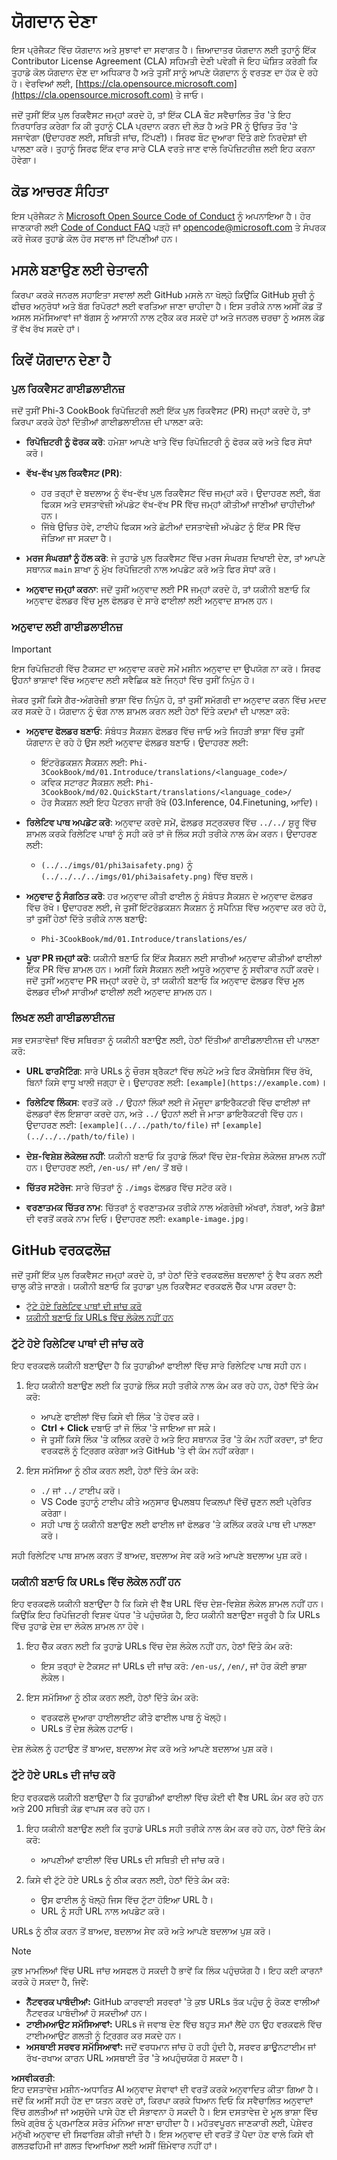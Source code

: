 # ਯੋਗਦਾਨ ਦੇਣਾ

ਇਸ ਪ੍ਰੋਜੈਕਟ ਵਿੱਚ ਯੋਗਦਾਨ ਅਤੇ ਸੁਝਾਵਾਂ ਦਾ ਸਵਾਗਤ ਹੈ। ਜ਼ਿਆਦਾਤਰ ਯੋਗਦਾਨ ਲਈ ਤੁਹਾਨੂੰ ਇੱਕ Contributor License Agreement (CLA) ਸਹਿਮਤੀ ਦੇਣੀ ਪਵੇਗੀ ਜੋ ਇਹ ਘੋਸ਼ਿਤ ਕਰੇਗੀ ਕਿ ਤੁਹਾਡੇ ਕੋਲ ਯੋਗਦਾਨ ਦੇਣ ਦਾ ਅਧਿਕਾਰ ਹੈ ਅਤੇ ਤੁਸੀਂ ਸਾਨੂੰ ਆਪਣੇ ਯੋਗਦਾਨ ਨੂੰ ਵਰਤਣ ਦਾ ਹੱਕ ਦੇ ਰਹੇ ਹੋ। ਵੇਰਵਿਆਂ ਲਈ, [https://cla.opensource.microsoft.com](https://cla.opensource.microsoft.com) ਤੇ ਜਾਓ।

ਜਦੋਂ ਤੁਸੀਂ ਇੱਕ ਪੁਲ ਰਿਕਵੈਸਟ ਜਮ੍ਹਾਂ ਕਰਦੇ ਹੋ, ਤਾਂ ਇੱਕ CLA ਬੌਟ ਸਵੈਚਾਲਿਤ ਤੌਰ 'ਤੇ ਇਹ ਨਿਰਧਾਰਿਤ ਕਰੇਗਾ ਕਿ ਕੀ ਤੁਹਾਨੂੰ CLA ਪ੍ਰਦਾਨ ਕਰਨ ਦੀ ਲੋੜ ਹੈ ਅਤੇ PR ਨੂੰ ਉਚਿਤ ਤੌਰ 'ਤੇ ਸਜਾਵੇਗਾ (ਉਦਾਹਰਣ ਲਈ, ਸਥਿਤੀ ਜਾਂਚ, ਟਿੱਪਣੀ)। ਸਿਰਫ ਬੌਟ ਦੁਆਰਾ ਦਿੱਤੇ ਗਏ ਨਿਰਦੇਸ਼ਾਂ ਦੀ ਪਾਲਣਾ ਕਰੋ। ਤੁਹਾਨੂੰ ਸਿਰਫ ਇੱਕ ਵਾਰ ਸਾਰੇ CLA ਵਰਤੇ ਜਾਣ ਵਾਲੇ ਰਿਪੋਜ਼ਿਟਰੀਜ਼ ਲਈ ਇਹ ਕਰਨਾ ਹੋਵੇਗਾ।

## ਕੋਡ ਆਚਰਣ ਸੰਹਿਤਾ

ਇਸ ਪ੍ਰੋਜੈਕਟ ਨੇ [Microsoft Open Source Code of Conduct](https://opensource.microsoft.com/codeofconduct/) ਨੂੰ ਅਪਨਾਇਆ ਹੈ। ਹੋਰ ਜਾਣਕਾਰੀ ਲਈ [Code of Conduct FAQ](https://opensource.microsoft.com/codeofconduct/faq/) ਪੜ੍ਹੋ ਜਾਂ [opencode@microsoft.com](mailto:opencode@microsoft.com) ਤੇ ਸੰਪਰਕ ਕਰੋ ਜੇਕਰ ਤੁਹਾਡੇ ਕੋਲ ਹੋਰ ਸਵਾਲ ਜਾਂ ਟਿੱਪਣੀਆਂ ਹਨ।

## ਮਸਲੇ ਬਣਾਉਣ ਲਈ ਚੇਤਾਵਨੀ

ਕਿਰਪਾ ਕਰਕੇ ਜਨਰਲ ਸਹਾਇਤਾ ਸਵਾਲਾਂ ਲਈ GitHub ਮਸਲੇ ਨਾ ਖੋਲ੍ਹੋ ਕਿਉਂਕਿ GitHub ਸੂਚੀ ਨੂੰ ਫੀਚਰ ਅਨੁਰੋਧਾਂ ਅਤੇ ਬੱਗ ਰਿਪੋਰਟਾਂ ਲਈ ਵਰਤਿਆ ਜਾਣਾ ਚਾਹੀਦਾ ਹੈ। ਇਸ ਤਰੀਕੇ ਨਾਲ ਅਸੀਂ ਕੋਡ ਤੋਂ ਅਸਲ ਸਮੱਸਿਆਵਾਂ ਜਾਂ ਬੱਗਸ ਨੂੰ ਆਸਾਨੀ ਨਾਲ ਟ੍ਰੈਕ ਕਰ ਸਕਦੇ ਹਾਂ ਅਤੇ ਜਨਰਲ ਚਰਚਾ ਨੂੰ ਅਸਲ ਕੋਡ ਤੋਂ ਵੱਖ ਰੱਖ ਸਕਦੇ ਹਾਂ।

## ਕਿਵੇਂ ਯੋਗਦਾਨ ਦੇਣਾ ਹੈ

### ਪੁਲ ਰਿਕਵੈਸਟ ਗਾਈਡਲਾਈਨਜ਼

ਜਦੋਂ ਤੁਸੀਂ Phi-3 CookBook ਰਿਪੋਜ਼ਿਟਰੀ ਲਈ ਇੱਕ ਪੁਲ ਰਿਕਵੈਸਟ (PR) ਜਮ੍ਹਾਂ ਕਰਦੇ ਹੋ, ਤਾਂ ਕਿਰਪਾ ਕਰਕੇ ਹੇਠਾਂ ਦਿੱਤੀਆਂ ਗਾਈਡਲਾਈਨਜ਼ ਦੀ ਪਾਲਣਾ ਕਰੋ:

- **ਰਿਪੋਜ਼ਿਟਰੀ ਨੂੰ ਫੋਰਕ ਕਰੋ**: ਹਮੇਸ਼ਾ ਆਪਣੇ ਖਾਤੇ ਵਿੱਚ ਰਿਪੋਜ਼ਿਟਰੀ ਨੂੰ ਫੋਰਕ ਕਰੋ ਅਤੇ ਫਿਰ ਸੋਧਾਂ ਕਰੋ।

- **ਵੱਖ-ਵੱਖ ਪੁਲ ਰਿਕਵੈਸਟ (PR)**:
  - ਹਰ ਤਰ੍ਹਾਂ ਦੇ ਬਦਲਾਅ ਨੂੰ ਵੱਖ-ਵੱਖ ਪੁਲ ਰਿਕਵੈਸਟ ਵਿੱਚ ਜਮ੍ਹਾਂ ਕਰੋ। ਉਦਾਹਰਣ ਲਈ, ਬੱਗ ਫਿਕਸ ਅਤੇ ਦਸਤਾਵੇਜ਼ੀ ਅੱਪਡੇਟ ਵੱਖ-ਵੱਖ PR ਵਿੱਚ ਜਮ੍ਹਾਂ ਕੀਤੀਆਂ ਜਾਣੀਆਂ ਚਾਹੀਦੀਆਂ ਹਨ।
  - ਜਿੱਥੇ ਉਚਿਤ ਹੋਵੇ, ਟਾਈਪੋ ਫਿਕਸ ਅਤੇ ਛੋਟੀਆਂ ਦਸਤਾਵੇਜ਼ੀ ਅੱਪਡੇਟ ਨੂੰ ਇੱਕ PR ਵਿੱਚ ਜੋੜਿਆ ਜਾ ਸਕਦਾ ਹੈ।

- **ਮਰਜ ਸੰਘਰਸ਼ਾਂ ਨੂੰ ਹੱਲ ਕਰੋ**: ਜੇ ਤੁਹਾਡੇ ਪੁਲ ਰਿਕਵੈਸਟ ਵਿੱਚ ਮਰਜ ਸੰਘਰਸ਼ ਦਿਖਾਈ ਦੇਣ, ਤਾਂ ਆਪਣੇ ਸਥਾਨਕ `main` ਸ਼ਾਖਾ ਨੂੰ ਮੁੱਖ ਰਿਪੋਜ਼ਿਟਰੀ ਨਾਲ ਅਪਡੇਟ ਕਰੋ ਅਤੇ ਫਿਰ ਸੋਧਾਂ ਕਰੋ।

- **ਅਨੁਵਾਦ ਜਮ੍ਹਾਂ ਕਰਨਾ**: ਜਦੋਂ ਤੁਸੀਂ ਅਨੁਵਾਦ ਲਈ PR ਜਮ੍ਹਾਂ ਕਰਦੇ ਹੋ, ਤਾਂ ਯਕੀਨੀ ਬਣਾਓ ਕਿ ਅਨੁਵਾਦ ਫੋਲਡਰ ਵਿੱਚ ਮੂਲ ਫੋਲਡਰ ਦੇ ਸਾਰੇ ਫਾਈਲਾਂ ਲਈ ਅਨੁਵਾਦ ਸ਼ਾਮਲ ਹਨ।

### ਅਨੁਵਾਦ ਲਈ ਗਾਈਡਲਾਈਨਜ਼

> [!IMPORTANT]
>
> ਇਸ ਰਿਪੋਜ਼ਿਟਰੀ ਵਿੱਚ ਟੈਕਸਟ ਦਾ ਅਨੁਵਾਦ ਕਰਦੇ ਸਮੇਂ ਮਸ਼ੀਨ ਅਨੁਵਾਦ ਦਾ ਉਪਯੋਗ ਨਾ ਕਰੋ। ਸਿਰਫ ਉਹਨਾਂ ਭਾਸ਼ਾਵਾਂ ਵਿੱਚ ਅਨੁਵਾਦ ਲਈ ਸਵੈਛਿਕ ਬਣੋ ਜਿਨ੍ਹਾਂ ਵਿੱਚ ਤੁਸੀਂ ਨਿਪੁੰਨ ਹੋ।

ਜੇਕਰ ਤੁਸੀਂ ਕਿਸੇ ਗੈਰ-ਅੰਗਰੇਜ਼ੀ ਭਾਸ਼ਾ ਵਿੱਚ ਨਿਪੁੰਨ ਹੋ, ਤਾਂ ਤੁਸੀਂ ਸਮੱਗਰੀ ਦਾ ਅਨੁਵਾਦ ਕਰਨ ਵਿੱਚ ਮਦਦ ਕਰ ਸਕਦੇ ਹੋ। ਯੋਗਦਾਨ ਨੂੰ ਢੰਗ ਨਾਲ ਸ਼ਾਮਲ ਕਰਨ ਲਈ ਹੇਠਾਂ ਦਿੱਤੇ ਕਦਮਾਂ ਦੀ ਪਾਲਣਾ ਕਰੋ:

- **ਅਨੁਵਾਦ ਫੋਲਡਰ ਬਣਾਓ**: ਸੰਬੰਧਤ ਸੈਕਸ਼ਨ ਫੋਲਡਰ ਵਿੱਚ ਜਾਓ ਅਤੇ ਜਿਹੜੀ ਭਾਸ਼ਾ ਵਿੱਚ ਤੁਸੀਂ ਯੋਗਦਾਨ ਦੇ ਰਹੇ ਹੋ ਉਸ ਲਈ ਅਨੁਵਾਦ ਫੋਲਡਰ ਬਣਾਓ। ਉਦਾਹਰਣ ਲਈ:
  - ਇੰਟਰੋਡਕਸ਼ਨ ਸੈਕਸ਼ਨ ਲਈ: `Phi-3CookBook/md/01.Introduce/translations/<language_code>/`
  - ਕਵਿਕ ਸਟਾਰਟ ਸੈਕਸ਼ਨ ਲਈ: `Phi-3CookBook/md/02.QuickStart/translations/<language_code>/`
  - ਹੋਰ ਸੈਕਸ਼ਨ ਲਈ ਇਹ ਪੈਟਰਨ ਜਾਰੀ ਰੱਖੋ (03.Inference, 04.Finetuning, ਆਦਿ)।

- **ਰਿਲੇਟਿਵ ਪਾਥ ਅਪਡੇਟ ਕਰੋ**: ਅਨੁਵਾਦ ਕਰਦੇ ਸਮੇਂ, ਫੋਲਡਰ ਸਟ੍ਰਕਚਰ ਵਿੱਚ `../../` ਸ਼ੁਰੂ ਵਿੱਚ ਸ਼ਾਮਲ ਕਰਕੇ ਰਿਲੇਟਿਵ ਪਾਥਾਂ ਨੂੰ ਸਹੀ ਕਰੋ ਤਾਂ ਜੋ ਲਿੰਕ ਸਹੀ ਤਰੀਕੇ ਨਾਲ ਕੰਮ ਕਰਨ। ਉਦਾਹਰਣ ਲਈ:
  - `(../../imgs/01/phi3aisafety.png)` ਨੂੰ `(../../../../imgs/01/phi3aisafety.png)` ਵਿੱਚ ਬਦਲੋ।

- **ਅਨੁਵਾਦ ਨੂੰ ਸੰਗਠਿਤ ਕਰੋ**: ਹਰ ਅਨੁਵਾਦ ਕੀਤੀ ਫਾਈਲ ਨੂੰ ਸੰਬੰਧਤ ਸੈਕਸ਼ਨ ਦੇ ਅਨੁਵਾਦ ਫੋਲਡਰ ਵਿੱਚ ਰੱਖੋ। ਉਦਾਹਰਣ ਲਈ, ਜੇ ਤੁਸੀਂ ਇੰਟਰੋਡਕਸ਼ਨ ਸੈਕਸ਼ਨ ਨੂੰ ਸਪੈਨਿਸ਼ ਵਿੱਚ ਅਨੁਵਾਦ ਕਰ ਰਹੇ ਹੋ, ਤਾਂ ਤੁਸੀਂ ਹੇਠਾਂ ਦਿੱਤੇ ਤਰੀਕੇ ਨਾਲ ਬਣਾਉ:
  - `Phi-3CookBook/md/01.Introduce/translations/es/`

- **ਪੂਰਾ PR ਜਮ੍ਹਾਂ ਕਰੋ**: ਯਕੀਨੀ ਬਣਾਓ ਕਿ ਇੱਕ ਸੈਕਸ਼ਨ ਲਈ ਸਾਰੀਆਂ ਅਨੁਵਾਦ ਕੀਤੀਆਂ ਫਾਈਲਾਂ ਇੱਕ PR ਵਿੱਚ ਸ਼ਾਮਲ ਹਨ। ਅਸੀਂ ਕਿਸੇ ਸੈਕਸ਼ਨ ਲਈ ਅਧੂਰੇ ਅਨੁਵਾਦ ਨੂੰ ਸਵੀਕਾਰ ਨਹੀਂ ਕਰਦੇ। ਜਦੋਂ ਤੁਸੀਂ ਅਨੁਵਾਦ PR ਜਮ੍ਹਾਂ ਕਰਦੇ ਹੋ, ਤਾਂ ਯਕੀਨੀ ਬਣਾਓ ਕਿ ਅਨੁਵਾਦ ਫੋਲਡਰ ਵਿੱਚ ਮੂਲ ਫੋਲਡਰ ਦੀਆਂ ਸਾਰੀਆਂ ਫਾਈਲਾਂ ਲਈ ਅਨੁਵਾਦ ਸ਼ਾਮਲ ਹਨ।

### ਲਿਖਣ ਲਈ ਗਾਈਡਲਾਈਨਜ਼

ਸਭ ਦਸਤਾਵੇਜ਼ਾਂ ਵਿੱਚ ਸਥਿਰਤਾ ਨੂੰ ਯਕੀਨੀ ਬਣਾਉਣ ਲਈ, ਹੇਠਾਂ ਦਿੱਤੀਆਂ ਗਾਈਡਲਾਈਨਜ਼ ਦੀ ਪਾਲਣਾ ਕਰੋ:

- **URL ਫਾਰਮੈਟਿੰਗ**: ਸਾਰੇ URLs ਨੂੰ ਚੌਰਸ ਬ੍ਰੈਕਟਾਂ ਵਿੱਚ ਲਪੇਟੋ ਅਤੇ ਫਿਰ ਕੌਂਸਥੇਸਿਸ ਵਿੱਚ ਰੱਖੋ, ਬਿਨਾਂ ਕਿਸੇ ਵਾਧੂ ਖਾਲੀ ਜਗ੍ਹਾ ਦੇ। ਉਦਾਹਰਣ ਲਈ: `[example](https://example.com)`।

- **ਰਿਲੇਟਿਵ ਲਿੰਕਸ**: ਵਰਤੋਂ ਕਰੋ `./` ਉਹਨਾਂ ਲਿੰਕਾਂ ਲਈ ਜੋ ਮੌਜੂਦਾ ਡਾਇਰੈਕਟਰੀ ਵਿੱਚ ਫਾਈਲਾਂ ਜਾਂ ਫੋਲਡਰਾਂ ਵੱਲ ਇਸ਼ਾਰਾ ਕਰਦੇ ਹਨ, ਅਤੇ `../` ਉਹਨਾਂ ਲਈ ਜੋ ਮਾਤਾ ਡਾਇਰੈਕਟਰੀ ਵਿੱਚ ਹਨ। ਉਦਾਹਰਣ ਲਈ: `[example](../../path/to/file)` ਜਾਂ `[example](../../../path/to/file)`।

- **ਦੇਸ਼-ਵਿਸ਼ੇਸ਼ ਲੋਕੇਲਜ਼ ਨਹੀਂ**: ਯਕੀਨੀ ਬਣਾਓ ਕਿ ਤੁਹਾਡੇ ਲਿੰਕਾਂ ਵਿੱਚ ਦੇਸ਼-ਵਿਸ਼ੇਸ਼ ਲੋਕੇਲਜ਼ ਸ਼ਾਮਲ ਨਹੀਂ ਹਨ। ਉਦਾਹਰਣ ਲਈ, `/en-us/` ਜਾਂ `/en/` ਤੋਂ ਬਚੋ।

- **ਚਿੱਤਰ ਸਟੋਰੇਜ**: ਸਾਰੇ ਚਿੱਤਰਾਂ ਨੂੰ `./imgs` ਫੋਲਡਰ ਵਿੱਚ ਸਟੋਰ ਕਰੋ।

- **ਵਰਣਾਤਮਕ ਚਿੱਤਰ ਨਾਮ**: ਚਿੱਤਰਾਂ ਨੂੰ ਵਰਣਾਤਮਕ ਤਰੀਕੇ ਨਾਲ ਅੰਗਰੇਜ਼ੀ ਅੱਖਰਾਂ, ਨੰਬਰਾਂ, ਅਤੇ ਡੈਸ਼ਾਂ ਦੀ ਵਰਤੋਂ ਕਰਕੇ ਨਾਮ ਦਿਓ। ਉਦਾਹਰਣ ਲਈ: `example-image.jpg`।

## GitHub ਵਰਕਫਲੋਜ਼

ਜਦੋਂ ਤੁਸੀਂ ਇੱਕ ਪੁਲ ਰਿਕਵੈਸਟ ਜਮ੍ਹਾਂ ਕਰਦੇ ਹੋ, ਤਾਂ ਹੇਠਾਂ ਦਿੱਤੇ ਵਰਕਫਲੋਜ਼ ਬਦਲਾਵਾਂ ਨੂੰ ਵੈਧ ਕਰਨ ਲਈ ਚਾਲੂ ਕੀਤੇ ਜਾਣਗੇ। ਯਕੀਨੀ ਬਣਾਓ ਕਿ ਤੁਹਾਡਾ ਪੁਲ ਰਿਕਵੈਸਟ ਵਰਕਫਲੋ ਚੈੱਕ ਪਾਸ ਕਰਦਾ ਹੈ:

- [ਟੁੱਟੇ ਹੋਏ ਰਿਲੇਟਿਵ ਪਾਥਾਂ ਦੀ ਜਾਂਚ ਕਰੋ](../..)
- [ਯਕੀਨੀ ਬਣਾਓ ਕਿ URLs ਵਿੱਚ ਲੋਕੇਲ ਨਹੀਂ ਹਨ](../..)

### ਟੁੱਟੇ ਹੋਏ ਰਿਲੇਟਿਵ ਪਾਥਾਂ ਦੀ ਜਾਂਚ ਕਰੋ

ਇਹ ਵਰਕਫਲੋ ਯਕੀਨੀ ਬਣਾਉਂਦਾ ਹੈ ਕਿ ਤੁਹਾਡੀਆਂ ਫਾਈਲਾਂ ਵਿੱਚ ਸਾਰੇ ਰਿਲੇਟਿਵ ਪਾਥ ਸਹੀ ਹਨ।

1. ਇਹ ਯਕੀਨੀ ਬਣਾਉਣ ਲਈ ਕਿ ਤੁਹਾਡੇ ਲਿੰਕ ਸਹੀ ਤਰੀਕੇ ਨਾਲ ਕੰਮ ਕਰ ਰਹੇ ਹਨ, ਹੇਠਾਂ ਦਿੱਤੇ ਕੰਮ ਕਰੋ:
    - ਆਪਣੇ ਫਾਈਲਾਂ ਵਿੱਚ ਕਿਸੇ ਵੀ ਲਿੰਕ 'ਤੇ ਹੋਵਰ ਕਰੋ।
    - **Ctrl + Click** ਦਬਾਓ ਤਾਂ ਜੋ ਲਿੰਕ 'ਤੇ ਜਾਇਆ ਜਾ ਸਕੇ।
    - ਜੇ ਤੁਸੀਂ ਕਿਸੇ ਲਿੰਕ 'ਤੇ ਕਲਿਕ ਕਰਦੇ ਹੋ ਅਤੇ ਇਹ ਸਥਾਨਕ ਤੌਰ 'ਤੇ ਕੰਮ ਨਹੀਂ ਕਰਦਾ, ਤਾਂ ਇਹ ਵਰਕਫਲੋ ਨੂੰ ਟ੍ਰਿਗਰ ਕਰੇਗਾ ਅਤੇ GitHub 'ਤੇ ਵੀ ਕੰਮ ਨਹੀਂ ਕਰੇਗਾ।

1. ਇਸ ਸਮੱਸਿਆ ਨੂੰ ਠੀਕ ਕਰਨ ਲਈ, ਹੇਠਾਂ ਦਿੱਤੇ ਕੰਮ ਕਰੋ:
    - `./` ਜਾਂ `../` ਟਾਈਪ ਕਰੋ।
    - VS Code ਤੁਹਾਨੂੰ ਟਾਈਪ ਕੀਤੇ ਅਨੁਸਾਰ ਉਪਲਬਧ ਵਿਕਲਪਾਂ ਵਿੱਚੋਂ ਚੁਣਨ ਲਈ ਪ੍ਰੇਰਿਤ ਕਰੇਗਾ।
    - ਸਹੀ ਪਾਥ ਨੂੰ ਯਕੀਨੀ ਬਣਾਉਣ ਲਈ ਫਾਈਲ ਜਾਂ ਫੋਲਡਰ 'ਤੇ ਕਲਿੱਕ ਕਰਕੇ ਪਾਥ ਦੀ ਪਾਲਣਾ ਕਰੋ।

ਸਹੀ ਰਿਲੇਟਿਵ ਪਾਥ ਸ਼ਾਮਲ ਕਰਨ ਤੋਂ ਬਾਅਦ, ਬਦਲਾਅ ਸੇਵ ਕਰੋ ਅਤੇ ਆਪਣੇ ਬਦਲਾਅ ਪੁਸ਼ ਕਰੋ।

### ਯਕੀਨੀ ਬਣਾਓ ਕਿ URLs ਵਿੱਚ ਲੋਕੇਲ ਨਹੀਂ ਹਨ

ਇਹ ਵਰਕਫਲੋ ਯਕੀਨੀ ਬਣਾਉਂਦਾ ਹੈ ਕਿ ਕਿਸੇ ਵੀ ਵੈੱਬ URL ਵਿੱਚ ਦੇਸ਼-ਵਿਸ਼ੇਸ਼ ਲੋਕੇਲ ਸ਼ਾਮਲ ਨਹੀਂ ਹਨ। ਕਿਉਂਕਿ ਇਹ ਰਿਪੋਜ਼ਿਟਰੀ ਵਿਸ਼ਵ ਪੱਧਰ 'ਤੇ ਪਹੁੰਚਯੋਗ ਹੈ, ਇਹ ਯਕੀਨੀ ਬਣਾਉਣਾ ਜਰੂਰੀ ਹੈ ਕਿ URLs ਵਿੱਚ ਤੁਹਾਡੇ ਦੇਸ਼ ਦਾ ਲੋਕੇਲ ਸ਼ਾਮਲ ਨਾ ਹੋਵੇ।

1. ਇਹ ਚੈੱਕ ਕਰਨ ਲਈ ਕਿ ਤੁਹਾਡੇ URLs ਵਿੱਚ ਦੇਸ਼ ਲੋਕੇਲ ਨਹੀਂ ਹਨ, ਹੇਠਾਂ ਦਿੱਤੇ ਕੰਮ ਕਰੋ:

    - ਇਸ ਤਰ੍ਹਾਂ ਦੇ ਟੈਕਸਟ ਜਾਂ URLs ਦੀ ਜਾਂਚ ਕਰੋ: `/en-us/`, `/en/`, ਜਾਂ ਹੋਰ ਕੋਈ ਭਾਸ਼ਾ ਲੋਕੇਲ।

1. ਇਸ ਸਮੱਸਿਆ ਨੂੰ ਠੀਕ ਕਰਨ ਲਈ, ਹੇਠਾਂ ਦਿੱਤੇ ਕੰਮ ਕਰੋ:
    - ਵਰਕਫਲੋ ਦੁਆਰਾ ਹਾਈਲਾਈਟ ਕੀਤੇ ਫਾਈਲ ਪਾਥ ਨੂੰ ਖੋਲ੍ਹੋ।
    - URLs ਤੋਂ ਦੇਸ਼ ਲੋਕੇਲ ਹਟਾਓ।

ਦੇਸ਼ ਲੋਕੇਲ ਨੂੰ ਹਟਾਉਣ ਤੋਂ ਬਾਅਦ, ਬਦਲਾਅ ਸੇਵ ਕਰੋ ਅਤੇ ਆਪਣੇ ਬਦਲਾਅ ਪੁਸ਼ ਕਰੋ।

### ਟੁੱਟੇ ਹੋਏ URLs ਦੀ ਜਾਂਚ ਕਰੋ

ਇਹ ਵਰਕਫਲੋ ਯਕੀਨੀ ਬਣਾਉਂਦਾ ਹੈ ਕਿ ਤੁਹਾਡੀਆਂ ਫਾਈਲਾਂ ਵਿੱਚ ਕੋਈ ਵੀ ਵੈੱਬ URL ਕੰਮ ਕਰ ਰਹੇ ਹਨ ਅਤੇ 200 ਸਥਿਤੀ ਕੋਡ ਵਾਪਸ ਕਰ ਰਹੇ ਹਨ।

1. ਇਹ ਯਕੀਨੀ ਬਣਾਉਣ ਲਈ ਕਿ ਤੁਹਾਡੇ URLs ਸਹੀ ਤਰੀਕੇ ਨਾਲ ਕੰਮ ਕਰ ਰਹੇ ਹਨ, ਹੇਠਾਂ ਦਿੱਤੇ ਕੰਮ ਕਰੋ:
    - ਆਪਣੀਆਂ ਫਾਈਲਾਂ ਵਿੱਚ URLs ਦੀ ਸਥਿਤੀ ਦੀ ਜਾਂਚ ਕਰੋ।

2. ਕਿਸੇ ਵੀ ਟੁੱਟੇ ਹੋਏ URLs ਨੂੰ ਠੀਕ ਕਰਨ ਲਈ, ਹੇਠਾਂ ਦਿੱਤੇ ਕੰਮ ਕਰੋ:
    - ਉਸ ਫਾਈਲ ਨੂੰ ਖੋਲ੍ਹੋ ਜਿਸ ਵਿੱਚ ਟੁੱਟਾ ਹੋਇਆ URL ਹੈ।
    - URL ਨੂੰ ਸਹੀ URL ਨਾਲ ਅਪਡੇਟ ਕਰੋ।

URLs ਨੂੰ ਠੀਕ ਕਰਨ ਤੋਂ ਬਾਅਦ, ਬਦਲਾਅ ਸੇਵ ਕਰੋ ਅਤੇ ਆਪਣੇ ਬਦਲਾਅ ਪੁਸ਼ ਕਰੋ।

> [!NOTE]
>
> ਕੁਝ ਮਾਮਲਿਆਂ ਵਿੱਚ URL ਜਾਂਚ ਅਸਫਲ ਹੋ ਸਕਦੀ ਹੈ ਭਾਵੇਂ ਕਿ ਲਿੰਕ ਪਹੁੰਚਯੋਗ ਹੈ। ਇਹ ਕਈ ਕਾਰਨਾਂ ਕਰਕੇ ਹੋ ਸਕਦਾ ਹੈ, ਜਿਵੇਂ:
>
> - **ਨੈੱਟਵਰਕ ਪਾਬੰਦੀਆਂ:** GitHub ਕਾਰਵਾਈ ਸਰਵਰਾਂ 'ਤੇ ਕੁਝ URLs ਤੱਕ ਪਹੁੰਚ ਨੂੰ ਰੋਕਣ ਵਾਲੀਆਂ ਨੈੱਟਵਰਕ ਪਾਬੰਦੀਆਂ ਹੋ ਸਕਦੀਆਂ ਹਨ।
> - **ਟਾਈਮਆਉਟ ਸਮੱਸਿਆਵਾਂ:** URLs ਜੋ ਜਵਾਬ ਦੇਣ ਵਿੱਚ ਬਹੁਤ ਸਮਾਂ ਲੈਂਦੇ ਹਨ ਉਹ ਵਰਕਫਲੋ ਵਿੱਚ ਟਾਈਮਆਉਟ ਗਲਤੀ ਨੂੰ ਟ੍ਰਿਗਰ ਕਰ ਸਕਦੇ ਹਨ।
> - **ਅਸਥਾਈ ਸਰਵਰ ਸਮੱਸਿਆਵਾਂ:** ਜਦੋਂ ਵਰਧਮਾਨ ਜਾਂਚ ਹੋ ਰਹੀ ਹੁੰਦੀ ਹੈ, ਸਰਵਰ ਡਾਊਨਟਾਈਮ ਜਾਂ ਰੱਖ-ਰਖਾਅ ਕਾਰਨ URL ਅਸਥਾਈ ਤੌਰ 'ਤੇ ਅਪਹੁੰਚਯੋਗ ਹੋ ਸਕਦਾ ਹੈ।

**ਅਸਵੀਕਰਤੀ**:  
ਇਹ ਦਸਤਾਵੇਜ਼ ਮਸ਼ੀਨ-ਅਧਾਰਿਤ AI ਅਨੁਵਾਦ ਸੇਵਾਵਾਂ ਦੀ ਵਰਤੋਂ ਕਰਕੇ ਅਨੁਵਾਦਿਤ ਕੀਤਾ ਗਿਆ ਹੈ। ਜਦੋਂ ਕਿ ਅਸੀਂ ਸਹੀ ਹੋਣ ਦਾ ਯਤਨ ਕਰਦੇ ਹਾਂ, ਕਿਰਪਾ ਕਰਕੇ ਧਿਆਨ ਦਿਓ ਕਿ ਸਵੈਚਾਲਿਤ ਅਨੁਵਾਦਾਂ ਵਿੱਚ ਗਲਤੀਆਂ ਜਾਂ ਅਸੁਚੱਜੇ ਪਾਸੇ ਹੋਣ ਦੀ ਸੰਭਾਵਨਾ ਹੋ ਸਕਦੀ ਹੈ। ਇਸ ਦਸਤਾਵੇਜ਼ ਦੇ ਮੂਲ ਭਾਸ਼ਾ ਵਿੱਚ ਲਿਖੇ ਗ੍ਰੰਥ ਨੂੰ ਪ੍ਰਮਾਣਿਕ ਸਰੋਤ ਮੰਨਿਆ ਜਾਣਾ ਚਾਹੀਦਾ ਹੈ। ਮਹੱਤਵਪੂਰਨ ਜਾਣਕਾਰੀ ਲਈ, ਪੇਸ਼ੇਵਰ ਮਨੁੱਖੀ ਅਨੁਵਾਦ ਦੀ ਸਿਫਾਰਿਸ਼ ਕੀਤੀ ਜਾਂਦੀ ਹੈ। ਇਸ ਅਨੁਵਾਦ ਦੀ ਵਰਤੋਂ ਤੋਂ ਪੈਦਾ ਹੋਣ ਵਾਲੇ ਕਿਸੇ ਵੀ ਗਲਤਫਹਿਮੀ ਜਾਂ ਗਲਤ ਵਿਆਖਿਆ ਲਈ ਅਸੀਂ ਜ਼ਿੰਮੇਵਾਰ ਨਹੀਂ ਹਾਂ।